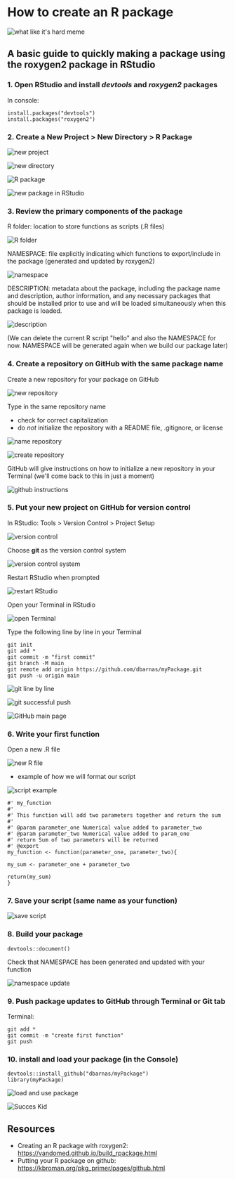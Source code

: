# How to create an R package

![what like it's hard meme](images/like_its_hard.jpg)

## A basic guide to quickly making a package using the roxygen2 package in RStudio


### 1. Open RStudio and install *devtools* and *roxygen2* packages

In console:  

    install.packages("devtools")  
    install.packages("roxygen2")  

### 2. Create a New Project > New Directory > R Package

![new project](images/new_project.jpg)

![new directory](images/new_directory.jpg)

![R package](images/R_package.jpg)

![new package in RStudio](images/new_package_rstudio.jpg)

### 3. Review the primary components of the package

R folder: location to store functions as scripts (.R files)
    
![R folder](images/mooreasgd_Rfolder.jpg)
    
NAMESPACE: file explicitly indicating which functions to export/include in the package (generated and updated by roxygen2)
    
![namespace](images/mooreasgd_namespace.jpg)
    
DESCRIPTION: metadata about the package, including the package name and description, author information, and any necessary packages that should be installed prior to use and will be loaded simultaneously when this package is loaded.
    
![description](images/mooreasgd_description.jpg)

(We can delete the current R script "hello" and also the NAMESPACE for now. NAMESPACE will be generated again when we build our package later)

### 4. Create a repository on GitHub with the same package name

Create a new repository for your package on GitHub

![new repository](images/new_repository.jpg)

Type in the same repository name  
- check for correct capitalization  
- do *not* initialize the repository with a README file, .gitignore, or license

![name repository](images/name_repository.jpg)

![create repository](images/create_repo_same_name.jpg)

GitHub will give instructions on how to initialize a new repository in your Terminal (we'll come back to this in just a moment)

![github instructions](images/github_instructions_commit.jpg)

### 5. Put your new project on GitHub for version control

In RStudio: Tools > Version Control > Project Setup

![version control](images/project_version_control.jpg)

Choose **git** as the version control system

![version control system](images/git_svn.jpg)

Restart RStudio when prompted

![restart RStudio](images/restart_rstudio.jpg)

Open your Terminal in RStudio

![open Terminal](images/terminal_rstudio.jpg)

Type the following line by line in your Terminal

    git init
    git add *
    git commit -m "first commit"
    git branch -M main
    git remote add origin https://github.com/dbarnas/myPackage.git
    git push -u origin main

![git line by line](images/git_init_full.jpg)

![git successful push](images/complete_git_init.jpg)

![GitHub main page](images/github_initialized_mainpage.jpg)


### 6. Write your first function

Open a new .R file

![new R file](images/new_r_file.jpg)

- example of how we will format our script

![script example](images/mooreasgd_ex_function.jpg)

    #' my_function
    #'
    #' This function will add two parameters together and return the sum
    #'
    #' @param parameter_one Numerical value added to parameter_two
    #' @param parameter_two Numerical value added to param_one
    #' return Sum of two parameters will be returned
    #' @export
    my_function <- function(parameter_one, parameter_two){
    
    my_sum <- parameter_one + parameter_two
    
    return(my_sum)
    }

### 7. Save your script (same name as your function)

![save script](images/save_as.jpg)

### 8. Build your package

    devtools::document()

Check that NAMESPACE has been generated and updated with your function

![namespace update](images/namespace_update.jpg)

### 9. Push package updates to GitHub through Terminal or Git tab

Terminal:

    git add *
    git commit -m "create first function"
    git push

### 10. install and load your package (in the Console)

    devtools::install_github("dbarnas/myPackage")  
    library(myPackage)  

![load and use package](images/load_package.jpg)

![Succes Kid](images/success_kid.jpg)

## Resources

- Creating an R package with roxygen2: https://vandomed.github.io/build_rpackage.html  
- Putting your R package on github: https://kbroman.org/pkg_primer/pages/github.html  


